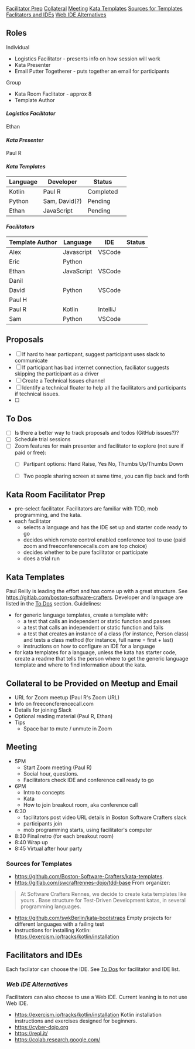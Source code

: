 [Facilitator Prep](#faciliator-prep)
[Collateral](#collateral)
[Meeting](#meeting)
[Kata Templates](#kata-templates)
  [Sources for Templates](#sources-for-templates)
[Faclitators and IDEs](#faciliators-and-ides)
  [Web IDE Alternatives](#web-ide-alternatives)

<a name="questions-issues"></a>
## Roles
Individual
- Logistics Facilitator - presents info on how session will work
- Kata Presenter
- Email Putter Togetherer - puts together an email for participants

Group
- Kata Room Faclitator - approx 8
- Template Author

#### ***Logistics Facilitator***
Ethan

#### ***Kata Presenter***
Paul R

#### ***Kata Templates***

| Language | Developer| Status||
|---|---|---|---|
| Kotlin|Paul R|Completed| |
| Python| Sam, David(?)|Pending|   |
| Ethan|JavaScript|Pending||

#### ***Facilitators***
| Template Author|Language|IDE|Status|
|---|---|---|---|
| Alex|Javascript|VSCode|
| Eric|Python|   |
| Ethan|JavaScript|VSCode|
| Danil|   |   |
| David|Python|VSCode|
| Paul H|   |   |
| Paul R|Kotlin|IntelliJ|
| Sam|Python|VSCode|

## Proposals
- [ ] If hard to hear particpant, suggest participant uses slack to communicate
- [ ] If participant has bad internet connection, faciliator suggests skipping the participant as a driver
- [ ] Create a Technical Issues channel
- [ ] Identify a technical floater to help all the facilitators and participants if technical issues.
- [ ]

<a name="todos"></a>
## To Dos
- [ ] Is there a better way to track proposals and todos (GitHub issues?)?
- [ ] Schedule trial sessions
- [ ] Zoom features for main presenter and facilitator to explore (not sure if paid or free):
  - [ ] Partipant options: Hand Raise, Yes No, Thumbs Up/Thumbs Down
  - [ ] Two people sharing screen at same time, you can flip back and forth


<a name="facilitator-prep"></a>
## Kata Room Facilitator Prep
- pre-select facilitator.  Facilitators are familiar with TDD, mob programming, and the kata.
- each facilitator
  - selects a language and has the IDE set up and starter code ready to go
  - decides which remote control enabled conference tool  to use (paid zoom and freeconferencecalls.com are top choice)
  - decides whether to be pure facilitator or participate
  - does a trial run

<a name="kata-templates"></a>
## Kata Templates
Paul Reilly is leading the effort and has come up with a great structure.  See https://gitlab.com/boston-software-crafters.  Developer and language are listed in the [To Dos](#todos) section.  Guidelines:
- for generic language templates, create a template with:
  - a test that calls an independent or static function and passes
  - a test that calls an independent or static function and fails
  - a test that creates an instance of a class (for instance, Person class) and tests a class method (for instance, full name = first + last)
  - instructions on how to configure an IDE for a language
- for kata templates for a language, unless the kata has starter code, create a readme that tells the person where to get the generic language template and where to find information about the kata.


<a name="collateral"></a>
## Collateral to be Provided on Meetup and Email
- URL for Zoom meetup (Paul R's Zoom URL)
- Info on freeconcferencecall.com
- Details for joining Slack
- Optional reading material (Paul R, Ethan)
- Tips
  - Space bar to mute / unmute in Zoom

<a name="meeting"></a>
## Meeting
- 5PM
  - Start Zoom meeting (Paul R)
  - Social hour, questions.
  - Facilitators check IDE and conference call ready to go
- 6PM
  - Intro to concepts
  - Kata
  - How to join breakout room, aka conference call
- 6:30
  - facilitators post video URL details in Boston Software Crafters slack
  - participants join
  - mob programming starts, using facilitator's computer
- 8:30 Final retro (for each breakout room)
- 8:40 Wrap up
- 8:45 Virtual after hour party

<a name="sources-for-templates"></a>
### Sources for Templates
- https://github.com/Boston-Software-Crafters/kata-templates.
- https://gitlab.com/swcraftrennes-dojo/tdd-base From organizer:
>At Software Crafters Rennes, we decide to create kata templates like yours  . Base structure for Test-Driven Development katas, in several programming languages.
- https://github.com/swkBerlin/kata-bootstraps Empty projects for different languages with a failing test
- Instructions for installing Kotlin: https://exercism.io/tracks/kotlin/installation

<a name="facilitators-and-ides"></a>
## Facilitators and IDEs
Each facilator can choose the IDE.  See [To Dos](#todos) for facilitator and IDE list.

<a name="web-ide-alternatives"></a>
### ***Web IDE Alternatives***
Facilitators can also choose to use a Web IDE.  Current leaning is to not use Web IDE.
- https://exercism.io/tracks/kotlin/installation  Kotlin installation instructions and exercises designed for beginners.
- https://cyber-dojo.org
- https://repl.it/
- https://colab.research.google.com/
